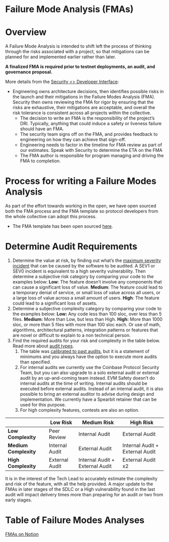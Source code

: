 # Failure Mode Analysis (FMAs)

# Overview

A Failure Mode Analysis is intended to shift left the process of thinking through the risks associated with a project, so that mitigations can be planned for and implemented earlier rather than later. 

**A finalized FMA is required prior to testnet deployments, an audit, and governance proposal.** 

More details from the [Security <> Developer Interface](https://www.notion.so/Security-Developer-Interface-232f2c43e8474a2a90e07d3cbe0b33bc?pvs=21):

- Engineering owns architecture decisions, then identifies possible risks in the launch and their mitigations in the Failure Modes Analysis (FMA). Security then owns reviewing the FMA for rigor by ensuring that the risks are exhaustive, their mitigations are acceptable, and overall the risk tolerance is consistent across all projects within the collective.
    - The decision to write an FMA is the responsibility of the project’s DRI. Typically, anything that could induce a safety or liveness failure should have an FMA.
    - The security team signs off on the FMA, and provides feedback to engineering on how they can achieve that sign-off.
    - Engineering needs to factor in the timeline for FMA review as part of our estimates. Speak with Security to determine the ETA on the FMA
    - The FMA author is responsible for program managing and driving the FMA to completion.

# Process for writing a Failure Modes Analysis

As part of the effort towards working in the open, we have open sourced both the FMA process and the FMA template so protocol developers from the whole collective can adopt this process. 

- The FMA template has been open sourced [here](https://github.com/ethereum-optimism/design-docs/blob/main/assets/fma-template.md).

# Determine Audit Requirements

1. Determine the value at risk, by finding out what’s the [maximum severity incident](https://www.notion.so/Incident-Management-17268107b18d4c7492cab3d319d30533?pvs=21) that can be caused by the software to be audited. A SEV1 or SEV0 incident is equivalent to a high severity vulnerability.
Then determine a subjective risk category by comparing your code to the examples below:
**Low**: The feature doesn’t involve any components that can cause a significant loss of value.
**Medium**: The feature could lead to a temporary denial of service, or small loss of value across all users, or a large loss of value across a small amount of users.
**High**: The feature could lead to a significant loss of assets. 
2. Determine a subjective complexity category by comparing your code to the examples below:
**Low:** Any code less than 100 sloc, over less than 5 files.
**Medium:** More than Low, but less than High.
**High:** More than 1000 sloc, or more than 5 files with more than 100 sloc each. Or use of math, algorithms, architectural patterns, integration patterns or features that are novel or difficult to explain to a non technical person.
3. Find the required audits for your risk and complexity in the table below. Read more about [audit types](https://www.notion.so/About-the-Audit-Process-1b9f153ee162805e8adcd2d50237c622?pvs=21).
    1. The table was [calibrated to past audits](https://www.notion.so/Calibration-1bbf153ee16280d0a17adebee7f797e3?pvs=21), but it is a statement of minimums and you always have the option to execute more audits than specified.
    2. For internal audits we currently use the Coinbase Protocol Security Team, but you can also upgrade to a solo external audit or external audit by an up-and-coming team instead. EVM Safety doesn’t do internal audits at the time of writing. Internal audits should be executed before external audits.
    Instead of an internal audit, it is also possible to bring an external auditor to advise during design and implementation. We currently have a Spearbit retainer that can be used for this purpose.
    3. For high complexity features, contests are also an option. 

|  | **Low Risk** | **Medium Risk** | **High Risk** |
| --- | --- | --- | --- |
| **Low Complexity** | Peer Review | Internal Audit | External Audit |
| **Medium Complexity** | Internal Audit | External Audit | Internal Audit + External Audit |
| **High Complexity** | External Audit | Internal Audit + External Audit | External Audit x2 |

It is in the interest of the Tech Lead to accurately estimate the complexity and risk of the feature, with all the help provided. A major update to the FMAs in later stages of the SDLC or a High vulnerability found in the last audit will impact delivery times more than preparing for an audit or two from early stages.

# Table of Failure Modes Analyses

[FMAs on Notion](https://www.notion.so/oplabs/Failure-Mode-Analyses-FMAs-1fb9f65a13e542e5b48af6c850763494?pvs=4#7279d87ce31644e4a725f837096bb24c)
